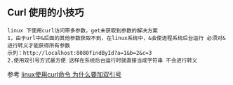 ## Curl 使用的小技巧

```
linux 下使用curl访问带多参数，get未获取到参数的解决方案
1，由于url中&后面的其他参数获取不到，在linux系统中，&会使进程系统后台运行 必须对&进行转义才能获得所有参数
示列：http://localhost:8080findById?a=1&b=2&c=3
2.使用双引号方式最方便 这样在系统后台运行时就直接当成字符串 不会进行转义

```

参考 [linux使用curl命令 为什么要加双引号](https://blog.csdn.net/liulu164212/article/details/90644410)